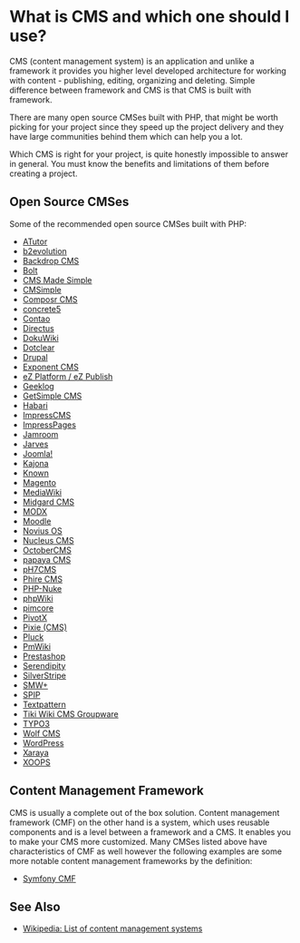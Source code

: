 # What is CMS and which one should I use?

CMS (content management system) is an application and unlike a framework it
provides you higher level developed architecture for working with content -
publishing, editing, organizing and deleting. Simple difference between
framework and CMS is that CMS is built with framework.

There are many open source CMSes built with PHP, that might be worth picking
for your project since they speed up the project delivery and they have large
communities behind them which can help you a lot.

Which CMS is right for your project, is quite honestly impossible to answer in
general. You must know the benefits and limitations of them before creating a
project.

## Open Source CMSes

Some of the recommended open source CMSes built with PHP:

* [ATutor](http://atutor.ca/)
* [b2evolution](http://www.b2evolution.net/)
* [Backdrop CMS](https://www.backdropcms.org/)
* [Bolt](https://bolt.cm/)
* [CMS Made Simple](https://www.cmsmadesimple.org/)
* [CMSimple](https://sourceforge.net/projects/cmsimple-le/)
* [Composr CMS](http://compo.sr/start.htm)
* [concrete5](http://www.concrete5.org/)
* [Contao](https://contao.org/)
* [Directus](http://getdirectus.com/)
* [DokuWiki](https://www.dokuwiki.org/dokuwiki#)
* [Dotclear](https://dotclear.org/)
* [Drupal](https://www.drupal.org/)
* [Exponent CMS](http://www.exponentcms.org/)
* [eZ Platform / eZ Publish](http://ez.no/Communaute)
* [Geeklog](https://www.geeklog.net/)
* [GetSimple CMS](http://get-simple.info/)
* [Habari](http://habariproject.org/)
* [ImpressCMS](http://www.impresscms.org/)
* [ImpressPages](https://www.impresspages.org/)
* [Jamroom](http://www.jamroom.net/)
* [Jarves](http://jarves.io/)
* [Joomla!](https://www.joomla.org/)
* [Kajona](https://www.kajona.de/)
* [Known](https://withknown.com/)
* [Magento](https://magento.com/)
* [MediaWiki](https://www.mediawiki.org/wiki/MediaWiki)
* [Midgard CMS](http://midgard-project.org/)
* [MODX](http://modx.com/)
* [Moodle](https://moodle.org/)
* [Novius OS](http://www.novius-os.org/)
* [Nucleus CMS](http://nucleuscms.org/)
* [OctoberCMS](https://octobercms.com/)
* [papaya CMS](https://www.papaya-cms.com/)
* [pH7CMS](http://ph7cms.com/)
* [Phire CMS](http://www.phirecms.org/)
* [PHP-Nuke](https://bitbucket.org/phpnuke/phpnuke)
* [phpWiki](http://phpwiki.sourceforge.net/)
* [pimcore](https://www.pimcore.org/)
* [PivotX](http://pivotx.net/)
* [Pixie (CMS)](http://www.getpixie.co.uk/)
* [Pluck](http://www.pluck-cms.org/)
* [PmWiki](http://www.pmwiki.org/)
* [Prestashop](https://www.prestashop.com/)
* [Serendipity](http://www.s9y.org/)
* [SilverStripe](https://www.silverstripe.org/)
* [SMW+](http://semanticweb.org/wiki/SMW%2B)
* [SPIP](http://www.spip.net/)
* [Textpattern](http://textpattern.com/)
* [Tiki Wiki CMS Groupware](http://tiki.org/)
* [TYPO3](https://typo3.org/)
* [Wolf CMS](http://www.wolfcms.org/)
* [WordPress](https://wordpress.org/)
* [Xaraya](http://www.xaraya.info/)
* [XOOPS](http://www.xoops.org/)

## Content Management Framework

CMS is usually a complete out of the box solution. Content management framework
(CMF) on the other hand is a system, which uses reusable components and is a
level between a framework and a CMS. It enables you to make your CMS more
customized. Many CMSes listed above have characteristics of CMF as well however
the following examples are some more notable content management frameworks by
the definition:

* [Symfony CMF](http://cmf.symfony.com/)

## See Also

* [Wikipedia: List of content management systems](https://en.wikipedia.org/wiki/List_of_content_management_systems#PHP)
